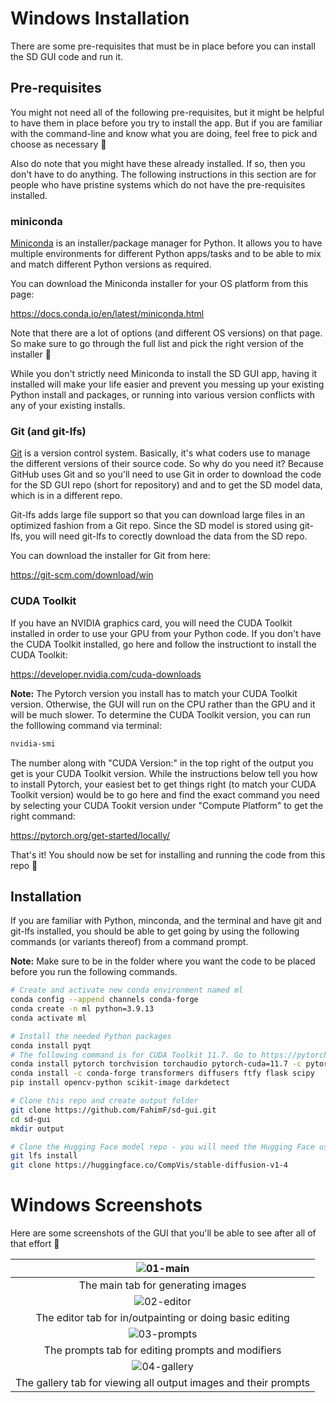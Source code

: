 # Windows Installation

There are some pre-requisites that must be in place before you can install the SD GUI code and run it.

## Pre-requisites

You might not need all of the following pre-requisites, but it might be helpful to have them in place before you try to install the app. But if you are familiar with the command-line and know what you are doing, feel free to pick and choose as necessary 🙂

Also do note that you might have these already installed. If so, then you don't have to do anything. The following instructions in this section are for people who have pristine systems which do not have the pre-requisites installed.

### miniconda

[Miniconda](https://docs.conda.io/en/latest/miniconda.html) is an installer/package manager for Python. It allows you to have multiple environments for different Python apps/tasks and to be able to mix and match different Python versions as required.

You can download the Miniconda installer for your OS platform from this page:

https://docs.conda.io/en/latest/miniconda.html

Note that there are a lot of options (and different OS versions) on that page. So make sure to go through the full list and pick the right version of the installer 🙂

While you don't strictly need Miniconda to install the SD GUI app, having it installed will make your life easier and prevent you messing up your existing Python install and packages, or running into various version conflicts with any of your existing installs.

### Git (and git-lfs)

[Git](https://git-scm.com/) is a version control system. Basically, it's what coders use to manage the different versions of their source code. So why do you need it? Because GitHub uses Git and so you'll need to use Git in order to download the code for the SD GUI repo (short for repository) and and to get the SD model data, which is in a different repo.

Git-lfs adds large file support so that you can download large files in an optimized fashion from a Git repo. Since the SD model is stored using git-lfs, you will need git-lfs to corectly download the data from the SD repo.

You can download the installer for Git from here:

https://git-scm.com/download/win

### CUDA Toolkit

If you have an NVIDIA graphics card, you will need the CUDA Toolkit installed in order to use your GPU from your Python code. If you don't have the CUDA Toolkit installed, go here and follow the instructiont to install the CUDA Toolkit:

https://developer.nvidia.com/cuda-downloads

**Note:** The Pytorch version you install has to match your CUDA Toolkit version. Otherwise, the GUI will run on the CPU rather than the GPU and it will be much slower. To determine the CUDA Toolkit version, you can run the folllowing command via terminal:

```bash
nvidia-smi
```

The number along with "CUDA Version:" in the top right of the output you get is your CUDA Toolkit version. While the instructions below tell you how to install Pytorch, your easiest bet to get things right (to match your CUDA Toolkit version) would be to go here and find the exact command you need by selecting your CUDA Tookit version under "Compute Platform" to get the right command:

https://pytorch.org/get-started/locally/

That's it! You should now be set for installing and running the code from this repo 🙂

## Installation

If you are familiar with Python, minconda, and the terminal and have git and git-lfs installed, you should be able to get going by using the following commands (or variants thereof) from a command prompt. 

**Note:** Make sure to be in the folder where you want the code to be placed before you run the following commands.

```bash
# Create and activate new conda environment named ml
conda config --append channels conda-forge
conda create -n ml python=3.9.13
conda activate ml

# Install the needed Python packages
conda install pyqt
# The following command is for CUDA Toolkit 11.7. Go to https://pytorch.org/get-started/locally/ and find the correct commadn matching your CUDA Toolkit version
conda install pytorch torchvision torchaudio pytorch-cuda=11.7 -c pytorch-nightly -c nvidia
conda install -c conda-forge transformers diffusers ftfy flask scipy
pip install opencv-python scikit-image darkdetect

# Clone this repo and create output folder
git clone https://github.com/FahimF/sd-gui.git
cd sd-gui
mkdir output

# Clone the Hugging Face model repo - you will need the Hugging Face user and password for this step
git lfs install
git clone https://huggingface.co/CompVis/stable-diffusion-v1-4
```

# Windows Screenshots

Here are some screenshots of the GUI that you'll be able to see after all of that effort 🙂

|            ![01-main](../screens/win-01-main.jpg)            |
| :----------------------------------------------------------: |
|              The main tab for generating images              |
|          ![02-editor](../screens/win-02-editor.jpg)          |
|   The editor tab for in/outpainting or doing basic editing   |
|         ![03-prompts](../screens/win-03-prompts.jpg)         |
|      The prompts tab for editing prompts and modifiers       |
|         ![04-gallery](../screens/win-04-gallery.jpg)         |
| The gallery tab for viewing all output images and their prompts |

